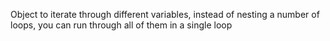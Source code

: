 Object to iterate through different variables, instead of nesting a number of loops, you can run through all of them in a single loop

